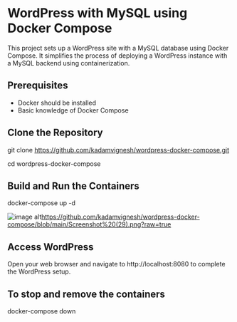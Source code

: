  # WordPress with MySQL using Docker Compose

This project sets up a WordPress site with a MySQL database using Docker Compose.
It simplifies the process of deploying a WordPress instance with a MySQL backend using containerization.

## Prerequisites

- Docker should be installed 
- Basic knowledge of Docker Compose

 ## Clone the Repository
 git clone https://github.com/kadamvignesh/wordpress-docker-compose.git
 
 cd wordpress-docker-compose

## Build and Run the Containers
docker-compose up -d

![image alt]()https://github.com/kadamvignesh/wordpress-docker-compose/blob/main/Screenshot%20(29).png?raw=true

## Access WordPress
Open your web browser and navigate to http://localhost:8080 to complete the WordPress setup.

## To stop and remove the containers
docker-compose down
